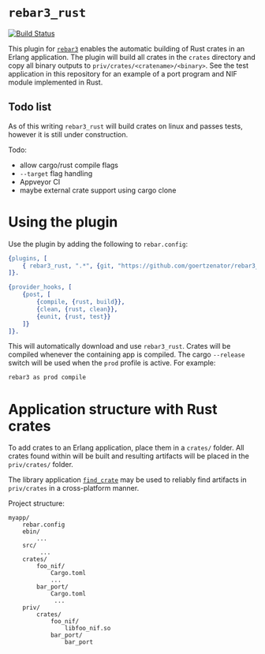 # `rebar3_rust`
[![Build Status](https://travis-ci.org/goertzenator/rebar3_rust.svg?branch=master)](https://travis-ci.org/goertzenator/rebar3_rust)

This plugin for [`rebar3`](https://www.rebar3.org/) enables the automatic building of Rust crates in an Erlang application.
The plugin will build all crates in the `crates` directory and copy all binary outputs to `priv/crates/<cratename>/<binary>`.
See the test application in this repository for an example of a port program and NIF module implemented in Rust.

## Todo list

As of this writing `rebar3_rust` will build crates on
linux and passes tests, however it is still under construction.

Todo:
- allow cargo/rust compile flags
- `--target` flag handling
- Appveyor CI
- maybe external crate support using cargo clone


# Using the plugin
Use the plugin by adding the following to `rebar.config`:

``` erlang
{plugins, [
    { rebar3_rust, ".*", {git, "https://github.com/goertzenator/rebar3_rust", {branch, "master"}}}
]}.

{provider_hooks, [
    {post, [
        {compile, {rust, build}},
        {clean, {rust, clean}},
        {eunit, {rust, test}}
    ]}
]}.
```

This will automatically download and use `rebar3_rust`.  Crates will be compiled whenever the containing app is compiled.
The cargo `--release` switch will be used when the `prod` profile is active.  For example:

``` sh
rebar3 as prod compile
```

# Application structure with Rust crates
To add crates to an Erlang application, place them in a `crates/` folder.  All crates found within will be built and resulting artifacts will be placed in the `priv/crates/` folder.

The library application [`find_crate`](https://github.com/goertzenator/find_crate) may be used to reliably find artifacts in `priv/crates` in a cross-platform manner.


Project structure:
```
myapp/
    rebar.config
    ebin/
        ...
    src/
         ...
    crates/
        foo_nif/
            Cargo.toml
            ...
        bar_port/
            Cargo.toml
             ...
    priv/
        crates/
            foo_nif/
                libfoo_nif.so
            bar_port/
                bar_port

```

